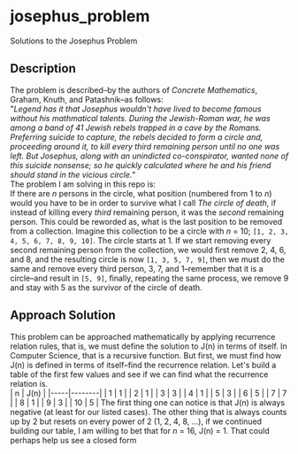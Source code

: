 # josephus_problem
Solutions to the Josephus Problem

## Description
The problem is described–by the authors of *Concrete Mathematics*, Graham, Knuth, and Patashnik–as follows:  
"*Legend has it that Josephus wouldn't have lived to become famous without his mathmatical talents. During the Jewish-Roman war, he was among a band of 41 Jewish rebels trapped in a cave by the Romans. Preferring suicide to capture, the rebels decided to form a circle and, proceeding around it, to kill every third remaining person until no one was left. But Josephus, along with an unindicted co-conspirator, wanted none of this suicide nonsense; so he quickly calculated where he and his friend should stand in the vicious circle.*"  
The problem I am solving in this repo is:  
If there are *n* persons in the circle, what position (numbered from 1 to *n*) would you have to be in order to survive what I call *The circle of death*, if instead of killing every *third* remaining person, it was the *second* remaining person. This could be reworded as, what is the last position to be removed from a collection.
Imagine this collection to be a circle with *n* = 10; `[1, 2, 3, 4, 5, 6, 7, 8, 9, 10]`. The circle starts at 1. If we start removing every second remaining person from the collection, we would first remove 2, 4, 6, and 8, and the resulting circle is now `[1, 3, 5, 7, 9]`, then we must do the same and remove every third person, 3, 7, and 1–remember that it is a circle–and result in `[5, 9]`, finally, repeating the same process, we remove 9 and stay with 5 as the survivor of the circle of death.
## Approach Solution
This problem can be approached mathematically by applying recurrence relation rules, that is, we must define the solution to J(n) in terms of itself. In Computer Science, that is a recursive function. But first, we must find how J(n) is defined in terms of itself–find the recurrence relation. Let's build a table of the first few values and see if we can find what the recurrence relation is.  
| n   | J(n)   |
|-----|--------|
| 1   | 1      |
| 2   | 1      |
| 3   | 3      |
| 4   | 1      |
| 5   | 3      |
| 6   | 5      |
| 7   | 7      |
| 8   | 1      |
| 9   | 3      |
| 10  | 5      |
The first thing one can notice is that J(n) is always negative (at least for our listed cases). The other thing that is always counts up by 2 but resets on every power of 2 (1, 2, 4, 8, ...), if we continued building our table, I am willing to bet that for *n* = 16, J(n) = 1. That could perhaps help us see a closed form 
